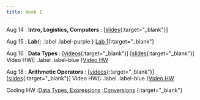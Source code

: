 ```yaml
---
title: Week 1
---
```


Aug 14
: **Intro, Logistics, Computers**
  : [[slides](https://docs.google.com/presentation/d/1B92S4eL-lRrdG6HRFncXXyoyu2ikelQtBmGx9FQeTC4){:target="_blank"}\]

Aug 15
: **Lab**{: .label .label-purple } [Lab 1](https://edstem.org/us/courses/41289/lessons/72790){:target="_blank"}
  
Aug 16
: **Data Types**
  : \[[videos](https://www.youtube.com/playlist?list=PLWGqLlpet_GTEbKv3AdvZa4nnye1AhyP8){:target="_blank"}\] \[[slides](https://docs.google.com/presentation/d/1Bde29w9qqigwKFkZx1uu82D2Ur9ash8QWgjg30W5bwg){:target="_blank"}\]
Video HW{: .label .label-blue }[Video HW](https://edstem.org/us/courses/41289/lessons/69044/)

Aug 18
: **Arithmetic Operators**
  : \[[videos](https://www.youtube.com/playlist?list=PLWGqLlpet_GRTGMSjzFLnVYmmHNY-Xa45){:target="_blank"}\] \[[slides](https://docs.google.com/presentation/d/1UG3Q6XLwuHX8Ug9lmKPEkkDSvtCGPduJDXoiD3mkbqs){:target="_blank"}\]
Video HW{: .label .label-blue }[Video HW](https://edstem.org/us/courses/41289/lessons/72764/slides/389375)

Coding HW
:[Data Types, Expressions](https://edstem.org/us/courses/41289/lessons/69257/slides/370641) 
:[Conversions](https://edstem.org/us/courses/41289/lessons/72914/slides/390702) {:target="_blank"}
